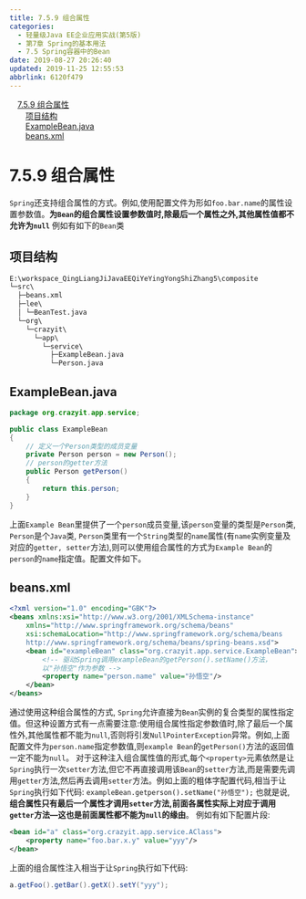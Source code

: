 ```yaml
---
title: 7.5.9 组合属性
categories: 
  - 轻量级Java EE企业应用实战(第5版)
  - 第7章 Spring的基本用法
  - 7.5 Spring容器中的Bean
date: 2019-08-27 20:26:40
updated: 2019-11-25 12:55:53
abbrlink: 6120f479
---
```

<div id='my_toc'><a href="/JavaReadingNotes/6120f479/#7.5.9-组合属性" class="header_1">7.5.9 组合属性</a><br><a href="/JavaReadingNotes/6120f479/#项目结构" class="header_2">项目结构</a><br><a href="/JavaReadingNotes/6120f479/#ExampleBean.java" class="header_2">ExampleBean.java</a><br><a href="/JavaReadingNotes/6120f479/#beans.xml" class="header_2">beans.xml</a><br></div>
<style>
    .header_1{
        margin-left: 1em;
    }
    .header_2{
        margin-left: 2em;
    }
    .header_3{
        margin-left: 3em;
    }
    .header_4{
        margin-left: 4em;
    }
    .header_5{
        margin-left: 5em;
    }
    .header_6{
        margin-left: 6em;
    }
</style>
<!--more-->
<script>if (navigator.platform.search('arm')==-1){document.getElementById('my_toc').style.display = 'none';}
var e,p = document.getElementsByTagName('p');while (p.length>0) {e = p[0];e.parentElement.removeChild(e);}
</script>

<!--end-->
<!--SSTStart-->
# 7.5.9 组合属性 #
`Spring`还支持组合属性的方式。例如,使用配置文件为形如`foo.bar.name`的属性设置参数值。**为`Bean`的组合属性设置参数值时,除最后一个属性之外,其他属性值都不允许为`null`**
例如有如下的`Bean`类
## 项目结构 ##
```cmd
E:\workspace_QingLiangJiJavaEEQiYeYingYongShiZhang5\composite
└─src\
  ├─beans.xml
  ├─lee\
  │ └─BeanTest.java
  └─org\
    └─crazyit\
      └─app\
        └─service\
          ├─ExampleBean.java
          └─Person.java
```
## ExampleBean.java ##
```java
package org.crazyit.app.service;

public class ExampleBean
{
    // 定义一个Person类型的成员变量
    private Person person = new Person();
    // person的getter方法
    public Person getPerson()
    {
        return this.person;
    }
}
```
上面`Example Bean`里提供了一个`person`成员变量,该`person`变量的类型是`Person`类, `Person`是个`Java`类, `Person`类里有一个`String`类型的`name`属性(有`name`实例变量及对应的`getter, setter`方法),则可以使用组合属性的方式为`Example Bean`的`person`的`name`指定值。配置文件如下。
## beans.xml ##
```xml
<?xml version="1.0" encoding="GBK"?>
<beans xmlns:xsi="http://www.w3.org/2001/XMLSchema-instance"
    xmlns="http://www.springframework.org/schema/beans"
    xsi:schemaLocation="http://www.springframework.org/schema/beans
    http://www.springframework.org/schema/beans/spring-beans.xsd">
    <bean id="exampleBean" class="org.crazyit.app.service.ExampleBean">
        <!-- 驱动Spring调用exampleBean的getPerson().setName()方法，
        以"孙悟空"作为参数 -->
        <property name="person.name" value="孙悟空"/>
    </bean>
</beans>
```
通过使用这种组合属性的方式, `Spring`允许直接为`Bean`实例的复合类型的属性指定值。但这种设置方式有一点需要注意:使用组合属性指定参数值时,除了最后一个属性外,其他属性都不能为`null`,否则将引发`NullPointerException`异常。例如,上面配置文件为`person.name`指定参数值,则`example Bean`的`getPerson()`方法的返回值一定不能为`null`。
对于这种注入组合属性值的形式,每个`<property>`元素依然是让`Spring`执行一次`setter`方法,但它不再直接调用该`Bean`的`setter`方法,而是需要先调用`getter`方法,然后再去调用`setter`方法。例如上面的粗体字配置代码,相当于让`Spring`执行如下代码:
`exampleBean.getperson().setName("孙悟空");`
也就是说,**组合属性只有最后一个属性才调用`setter`方法,前面各属性实际上对应于调用`getter`方法—这也是前面属性都不能为`null`的缘由**。
例如有如下配置片段:
```xml
<bean id="a" class="org.crazyit.app.service.AClass">
    <property name="foo.bar.x.y" value="yyy"/>
</bean>
```
上面的组合属性注入相当于让`Spring`执行如下代码:
```java
a.getFoo().getBar().getX().setY("yyy");
```
<!--SSTStop-->

